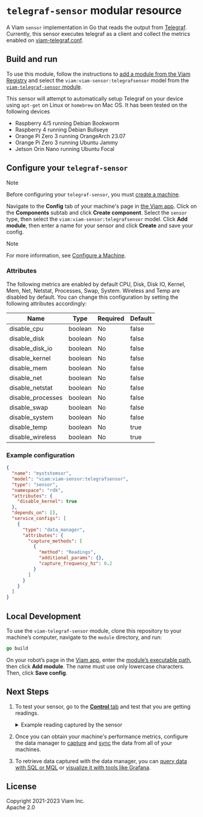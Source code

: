 # `telegraf-sensor` modular resource

A Viam `sensor` implementation in Go that reads the output from [Telegraf](https://github.com/influxdata/telegraf).
Currently, this sensor executes telegraf as a client and collect the metrics enabled on [viam-telegraf.conf](viam-telegraf.conf). 

## Build and run

To use this module, follow the instructions to [add a module from the Viam Registry](https://docs.viam.com/registry/configure/#add-a-modular-resource-from-the-viam-registry) and select the `viam:viam-sensor:telegrafsensor` model from the [`viam-telegraf-sensor` module](https://app.viam.com/module/viam/viam-telegraf-sensor).

This sensor will attempt to automatically setup Telegraf on your device using `apt-get` on Linux or `homebrew` on Mac OS. It has been tested on the following devices 
* Raspberry 4/5 running Debian Bookworm
* Raspberry 4 running Debian Bullseye
* Orange Pi Zero 3 running OrangeArch 23.07
* Orange Pi Zero 3 running Ubuntu Jammy
* Jetson Orin Nano running Ubuntu Focal

## Configure your `telegraf-sensor`

> [!NOTE]
> Before configuring your `telegraf-sensor`, you must [create a machine](https://docs.viam.com/manage/fleet/machines/#add-a-new-machine).

Navigate to the **Config** tab of your machine's page in [the Viam app](https://app.viam.com/).
Click on the **Components** subtab and click **Create component**.
Select the `sensor` type, then select the `viam:viam-sensor:telegrafsensor` model.
Click **Add module**, then enter a name for your sensor and click **Create** and save your config.

> [!NOTE]
> For more information, see [Configure a Machine](https://docs.viam.com/manage/configuration/).

### Attributes

The following metrics are enabled by default CPU, Disk, Disk IO, Kernel, Mem, Net, Netstat, Processes, Swap, System. Wireless and Temp are disabled by default. You can change this configuration by setting the following attributes accordingly:

| Name | Type | Required | Default |
|---|---|---|---|
| disable_cpu | boolean | No | false |
| disable_disk | boolean | No | false |
| disable_disk_io | boolean | No | false |
| disable_kernel | boolean | No | false |
| disable_mem | boolean | No | false |
| disable_net | boolean | No | false |
| disable_netstat | boolean | No | false |
| disable_processes | boolean | No | false |
| disable_swap | boolean | No | false |
| disable_system | boolean | No | false |
| disable_temp | boolean | No | true |
| disable_wireless | boolean | No | true | 

### Example configuration

```json
{
  "name": "myststemsor",
  "model": "viam:viam-sensor:telegrafsensor",
  "type": "sensor",
  "namespace": "rdk",
  "attributes": {
    "disable_kernel": true
  },
  "depends_on": [],
  "service_configs": [
    {
      "type": "data_manager",
      "attributes": {
        "capture_methods": [
          {
            "method": "Readings",
            "additional_params": {},
            "capture_frequency_hz": 0.2
          }
        ]
      }
    }
  ]
}
```

## Local Development

To use the `viam-telegraf-sensor` module, clone this repository to your
machine’s computer, navigate to the `module` directory, and run:

```go
go build
```

On your robot’s page in the [Viam app](https://app.viam.com/), enter
the [module’s executable
path](/registry/create/#prepare-the-module-for-execution), then click
**Add module**.
The name must use only lowercase characters.
Then, click **Save config**.

## Next Steps

1. To test your sensor, go to the [**Control** tab](https://docs.viam.com/manage/fleet/robots/#control) and test that you are getting readings.
   <div class="highlight highlight-source-json notranslate position-relative overflow-auto" dir="auto">
   <details> 
    <summary>Example reading captured by the sensor</summary>
    <pre><code lang="json">
      {
        "readings": {
          "host": "raspi5agent",
          "diskio": {
            "write_time": 2608023,
            "io_time": 1889772,
            "write_bytes": 5211975680,
            "name": "mmcblk0p2",
            "iops_in_progress": 0,
            "merged_reads": 1998,
            "merged_writes": 637945,
            "read_bytes": 413373440,
            "weighted_io_time": 2640492,
            "read_time": 30239,
            "reads": 9984,
            "writes": 453041,
            "timestamp": 1711641414
          },
          "netstat": {
            "tcp_established": 68,
            "tcp_fin_wait2": 0,
            "tcp_syn_sent": 0,
            "tcp_time_wait": 0,
            "tcp_syn_recv": 0,
            "tcp_close_wait": 0,
            "tcp_close": 0,
            "udp_socket": 12,
            "tcp_last_ack": 0,
            "tcp_fin_wait1": 0,
            "tcp_none": 27,
            "tcp_closing": 0,
            "tcp_listen": 4,
            "timestamp": 1711641414
          },
          "system": {
            "n_cpus": 4,
            "uptime_format": "8 days, 20:05",
            "n_users": 0,
            "load5": 0.35,
            "timestamp": 1711641414,
            "n_unique_users": 0,
            "load15": 0.47,
            "uptime": 763516,
            "load1": 0.73
          },
          "net": [
            {
              "packets_sent": 0,
              "packets_recv": 0,
              "bytes_recv": 0,
              "bytes_sent": 0,
              "drop_out": 0,
              "drop_in": 0,
              "speed": -1,
              "err_out": 0,
              "timestamp": 1711641414,
              "interface": "eth0",
              "err_in": 0
            },
            {
              "err_out": 0,
              "bytes_recv": 5272812086,
              "packets_recv": 32067452,
              "err_in": 0,
              "drop_in": 2784928,
              "speed": -1,
              "interface": "wlan0",
              "drop_out": 0,
              "packets_sent": 1759907,
              "timestamp": 1711641414,
              "bytes_sent": 174888403
            }
          ],
          "swap": {
            "used": 0,
            "used_percent": 0,
            "in": 0,
            "out": 0,
            "timestamp": 1711641414,
            "free": 104808448,
            "total": 104808448
          },
          "disk": {
            "total": 30825463808,
            "inodes_total": 1849536,
            "inodes_free": 1789077,
            "used": 2455629824,
            "device": "mmcblk0p2",
            "fstype": "ext4",
            "timestamp": 1711641414,
            "used_percent": 8.314264523637558,
            "inodes_used_percent": 3.268873922973113,
            "path": "/",
            "free": 27079512064,
            "inodes_used": 60459
          },
          "wireless": {
            "interface": "wlan0",
            "timestamp": 1711641414,
            "status": 0,
            "retry": 5320,
            "noise": -256,
            "beacon": 0,
            "misc": 0,
            "link": 56,
            "crypt": 0,
            "frag": 0,
            "level": -54,
            "nwid": 0
          },
          "mem": {
            "swap_free": 104808448,
            "high_free": 0,
            "vmalloc_used": 17268736,
            "huge_pages_total": 0,
            "shared": 5226496,
            "swap_total": 104808448,
            "available_percent": 94.28952795578138,
            "sunreclaim": 31768576,
            "write_back": 0,
            "free": 7323566080,
            "mapped": 207929344,
            "used_percent": 4.489377016484977,
            "total": 8444952576,
            "cached": 656261120,
            "low_total": 0,
            "vmalloc_total": 69818585710592,
            "vmalloc_chunk": 0,
            "huge_pages_free": 0,
            "sreclaimable": 45105152,
            "commit_limit": 4327276544,
            "high_total": 0,
            "timestamp": 1711641414,
            "write_back_tmp": 0,
            "huge_page_size": 0,
            "swap_cached": 0,
            "dirty": 180224,
            "inactive": 353271808,
            "buffered": 85999616,
            "page_tables": 5341184,
            "committed_as": 1116209152,
            "active": 637059072,
            "low_free": 0,
            "available": 7962705920,
            "used": 379125760,
            "slab": 76873728
          },
          "kernel": {
            "context_switches": 2426899428,
            "entropy_avail": 256,
            "interrupts": 1279151542,
            "processes_forked": 24867,
            "timestamp": 1711641414,
            "boot_time": 1710877898
          },
          "processes": {
            "idle": 58,
            "paging": 0,
            "blocked": 0,
            "running": 0,
            "dead": 0,
            "total": 141,
            "timestamp": 1711641414,
            "stopped": 0,
            "total_threads": 255,
            "sleeping": 83,
            "unknown": 0,
            "zombies": 0
          },
          "cpu": {
            "usage_iowait": 0,
            "usage_nice": 0,
            "timestamp": 1711641414,
            "usage_steal": 0,
            "usage_guest": 0,
            "usage_softirq": 0,
            "usage_system": 1.0050251257723701,
            "usage_guest_nice": 0,
            "usage_irq": 0,
            "usage_idle": 98.49246232167037,
            "usage_user": 0.5025125628861851
          },
          "temp": [
            {
              "timestamp": 1711641414,
              "temp": 55.1,
              "sensor": "cpu_thermal"
            },
            {
              "temp": 50.823,
              "sensor": "rp1_adc",
              "timestamp": 1711641414
            }
          ]
        }
      } 
    </code></pre>
    </details> </div>

2. Once you can obtain your machine's performance metrics, configure the data manager to [capture](https://docs.viam.com/data/capture/) and [sync](https://docs.viam.com/data/cloud-sync/) the data from all of your machines.
3. To retrieve data captured with the data manager, you can [query data with SQL or MQL](https://docs.viam.com/data/query/) or [visualize it with tools like Grafana](https://docs.viam.com/data/visualize/).

## License
Copyright 2021-2023 Viam Inc. <br>
Apache 2.0
